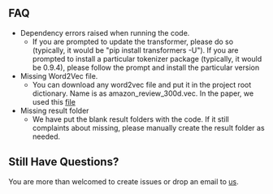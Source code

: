 



## FAQ
* Dependency errors raised when running the code.
	* If you are prompted to update the transformer, please do so (typically, it would be "pip install transformers -U"). If you are prompted to install a particular tokenizer package (typically, it would be 0.9.4), please follow the prompt and install the particular version
*  Missing Word2Vec file.
	* You can download any word2vec file and put it in the project root dictionary. Name is as amazon_review_300d.vec. In the paper, we used this [file](https://drive.google.com/file/d/1BFrnjV0LMfsnPcTcHyQ4LKHWV065GzBq/view)
* Missing result folder
	* We have put the blank result folders with the code. If it still complaints about missing, please manually create the result folder as needed.

## Still Have Questions?
You are more than welcomed to create issues or drop an email to [us](https://github.com/ZixuanKe/PyContinual).
